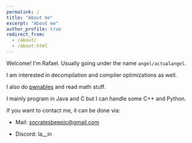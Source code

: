 ```yaml
---
permalink: /
title: "About me"
excerpt: "About me"
author_profile: true
redirect_from: 
  - /about/
  - /about.html
---
```


Welcome! I'm Rafael. Usually going under the name ```angel/actualangel```.

I am interested in decompilation and compiler optimizations as well. 

I also do [pwnables](https://pwnable.kr/) and read math stuff.

I mainly program in Java and C but I can handle some C++ and Python.

If you want to contact me, it can be done via:

- Mail: socratesbeepic@gmail.com

- Discord: la__in

